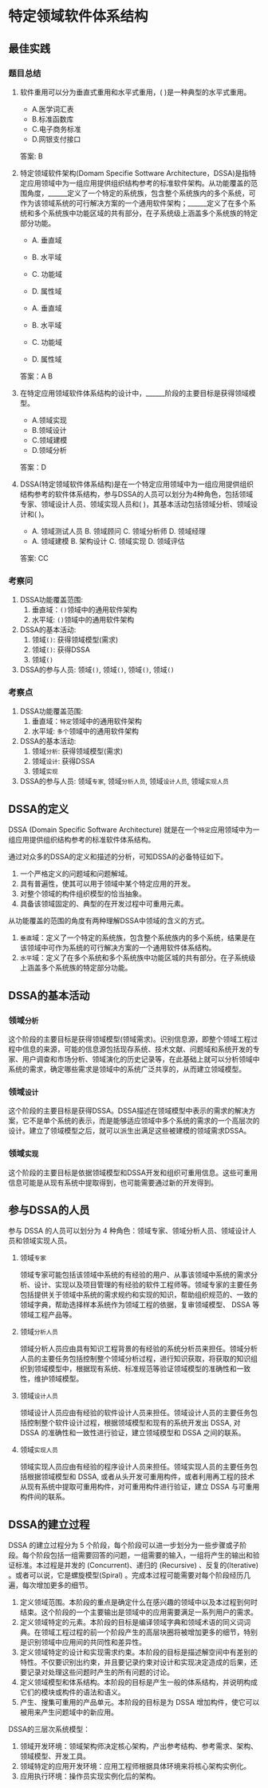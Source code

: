 # 特定领域软件体系结构

## 最佳实践

### 题目总结

1. 软件重用可以分为垂直式重用和水平式重用，(  )是一种典型的水平式重用。

    - A.医学词汇表
    - B.标准函数库
    - C.电子商务标准
    - D.网银支付接口

    答案: B

2. 特定领域软件架构(Domam Specifie Sottware Architecture，DSSA)是指特定应用领域中为一组应用提供组织结构参考的标准软件架构。从功能覆盖的范围角度，______定义了一个特定的系统族，包含整个系统族内的多个系统，可作为该领域系统的可行解决方案的一个通用软件架构；______定义了在多个系统和多个系统族中功能区域的共有部分，在子系统级上涵盖多个系统族的特定部分功能。

    - A. 垂直域
    - B. 水平域
    - C. 功能域
    - D. 属性域

    - A. 垂直域
    - B. 水平域
    - C. 功能域
    - D. 属性域

    答案：A B

3. 在特定应用领域软件体系结构的设计中，______阶段的主要目标是获得领域模型。

    - A.领域实现
    - B.领域设计
    - C.领域建模
    - D.领域分析

    答案：D

4. DSSA(特定领域软件体系结构)是在一个特定应用领域中为一组应用提供组织结构参考的软件体系结构，参与DSSA的人员可以划分为4种角色，包括领域专家、领域设计人员、领域实现人员和(  )，其基本活动包括领域分析、领域设计和(  )。

    - A. 领域测试人员  B. 领域顾问  C. 领域分析师  D. 领域经理
    - A. 领域建模  B. 架构设计  C. 领域实现  D. 领域评估

    答案: CC

### 考察问

1. DSSA功能覆盖范围:
    1. 垂直域：`()`领域中的通用软件架构
    2. 水平域: `()`领域中的通用软件架构
2. DSSA的基本活动:
    1. 领域`()`: 获得领域模型(需求)
    2. 领域`()`: 获得DSSA
    3. 领域`()`
3. DSSA的参与人员: 领域`()`, 领域`()`, 领域`()`, 领域`()`

### 考察点

1. DSSA功能覆盖范围:
    1. 垂直域：`特定`领域中的通用软件架构
    2. 水平域: `多个`领域中的通用软件架构
2. DSSA的基本活动:
    1. 领域`分析`: 获得领域模型(需求)
    2. 领域`设计`: 获得DSSA
    3. 领域`实现`
3. DSSA的参与人员: 领域`专家`, 领域`分析人员`, 领域`设计人员`, 领域`实现人员`

## DSSA的定义

DSSA (Domain Specific Software Architecture) 就是在一个`特定`应用领域中为一组应用提供组织结构参考的标准软件体系结构。

通过对众多的DSSA的定义和描述的分析，可知DSSA的必备特征如下。

1. 一个严格定义的问题域和问题解域。
2. 具有普遍性，使其可以用于领域中某个特定应用的开发。
3. 对整个领域的构件组织模型的恰当抽象。
4. 具备该领域固定的、典型的在开发过程中可重用元素。

从功能覆盖的范围的角度有两种理解DSSA中领域的含义的方式。

1. `垂直`域：定义了一个特定的系统族，包含整个系统族内的多个系统，结果是在该领域中可作为系统的可行解决方案的一个通用软件体系结构。
2. `水平`域：定义了在多个系统和多个系统族中功能区城的共有部分。在子系统级上涵盖多个系统族的特定部分功能。

## DSSA的基本活动

### 领域`分析`

这个阶段的主要目标是获得领域模型(领域需求)。识别信息源，即整个领域工程过程中信息的来源，可能的信息源包括现存系统、技术文献、问题域和系统开发的专家、用户调查和市场分析、领域演化的历史记录等，在此基础上就可以分析领域中系统的需求，确定哪些需求是领域中的系统广泛共享的，从而建立领域模型。

### 领域`设计`

这个阶段的主要目标是获得DSSA。DSSA描述在领域模型中表示的需求的解决方案，它不是单个系统的表示，而是能够适应领域中多个系统的需求的一个高层次的设计。建立了领域模型之后，就可以派生出满足这些被建模的领域需求DSSA。

### 领域`实现`

这个阶段的主要目标是依据领域模型和DSSA开发和组织可重用信息。这些可重用信息可能是从现有系统中提取得到，也可能需要通过新的开发得到。

## 参与DSSA的人员

参与 DSSA 的人员可以划分为 4 种角色：领域专家、领域分析人员、领域设计人员和领域实现人员。

1. 领域`专家`

    领域专家可能包括该领域中系统的有经验的用户、从事该领域中系统的需求分析、设计、实现以及项目管理的有经验的软件工程师等。领域专家的主要任务包括提供关于领域中系统的需求规约和实现的知识，帮助组织规范的、一致的领域字典，帮助选择样本系统作为领域工程的依据，复审领域模型、 DSSA 等领域工程产品等。

2. 领域`分析人员`

    领域分析人员应由具有知识工程背景的有经验的系统分析员来担任。领域分析人员的主要任务包括控制整个领域分析过程，进行知识获取，将获取的知识组织到领域模型中，根据现有系统、标准规范等验证领域模型的准确性和一致性，维护领域模型。

3. 领域`设计人员`

    领域设计人员应由有经验的软件设计人员来担任。领域设计人员的主要任务包括控制整个软件设计过程，根据领域模型和现有的系统开发出 DSSA, 对 DSSA 的准确性和一致性进行验证，建立领域模型和 DSSA 之间的联系。

4. 领域`实现人员`

    领域实现人员应由有经验的程序设计人员来担任。领域实现人员的主要任务包括根据领域模型和 DSSA, 或者从头开发可重用构件，或者利用再工程的技术从现有系统中提取可重用构件，对可重用构件进行验证，建立 DSSA 与可重用构件间的联系。

## DSSA的建立过程

DSSA 的建立过程分为 5 个阶段，每个阶段可以进一步划分为一些步骤或子阶段。每个阶段包括一组需要回答的问题，一组需要的输入，一组将产生的输出和验证标准。本过程是并发的 (Concurrent)、递归的 (Recursive) 、反复的(Iterative) 。或者可以说，它是螺旋模型(Spiral) 。完成本过程可能需要对每个阶段经历几遍，每次增加更多的细节。

1. 定义领域范围。本阶段的重点是确定什么在感兴趣的领域中以及本过程到何时结束。这个阶段的一个主要输出是领域中的应用需要满足一系列用户的需求。
2. 定义领域特定的元素。本阶段的目标是编译领域字典和领域术语的同义词词典。在领域工程过程的前一个阶段产生的高层块圈将被增加更多的细节，特别是识别领域中应用间的共同性和差异性。
3. 定义领域特定的设计和实现需求约束。本阶段的目标是描述解空间中有差别的特性。不仅要识别出约束，并且要记录约束对设计和实现决定造成的后果，还要记录对处理这些问题时产生的所有问题的讨论。
4. 定义领域模型和体系结构。本阶段的目标是产生一般的体系结构，并说明构成它们的模块或构件的语法和语义。
5. 产生、搜集可重用的产品单元。本阶段的目标是为 DSSA 增加构件，使它可以被用来产生问题域中的新应用。

DSSA的三层次系统模型：

1. 领域开发环境：领域架构师决定核心架构，产出参考结构、参考需求、架构、领域模型、开发工具。
2. 领域特定的应用开发环境：应用工程师根据具体环境来将核心架构实例化。
3. 应用执行环境：操作员实现实例化后的架构。
